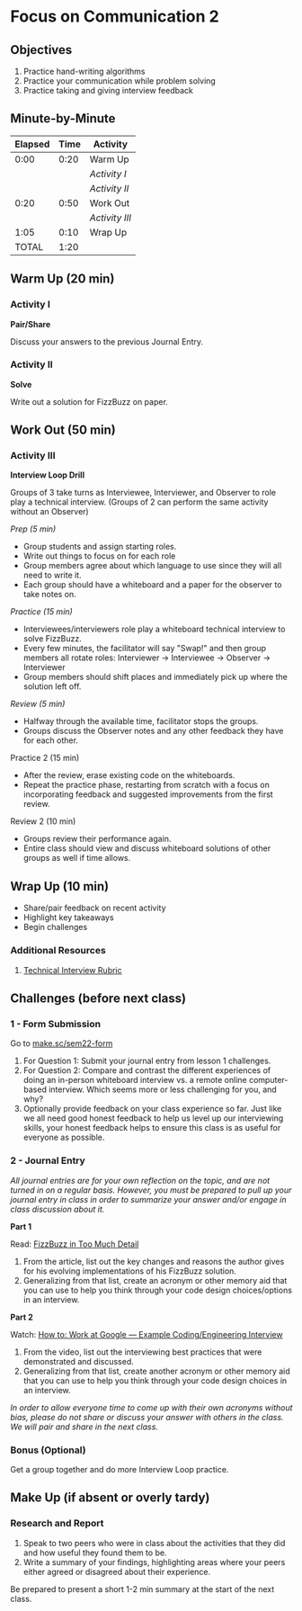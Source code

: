 # Focus on Communication 2

## Objectives

1. Practice hand-writing algorithms
2. Practice your communication while problem solving
3. Practice taking and giving interview feedback

## Minute-by-Minute

| **Elapsed** | **Time**  | **Activity**    |
| ----------- | --------- | -------------   |
| 0:00        | 0:20      | Warm Up         |
|             |           | _Activity I_    |
|             |           | _Activity II_   |
| 0:20        | 0:50      | Work Out        |
|             |           | _Activity III_  |
| 1:05        | 0:10      | Wrap Up         |
| TOTAL       | 1:20      |                 |

## Warm Up (20 min)

### Activity I

**Pair/Share**

Discuss your answers to the previous Journal Entry.

### Activity II

**Solve**

Write out a solution for FizzBuzz on paper.

## Work Out (50 min)

### Activity III

**Interview Loop Drill**

Groups of 3 take turns as Interviewee, Interviewer, and Observer to role play a technical interview. (Groups of 2 can perform the same activity without an Observer)

_Prep (5 min)_

- Group students and assign starting roles.
- Write out things to focus on for each role
- Group members agree about which language to use since they will all need to write it.
- Each group should have a whiteboard and a paper for the observer to take notes on.

_Practice (15 min)_

- Interviewees/interviewers role play a whiteboard technical interview to solve FizzBuzz.
- Every few minutes, the facilitator will say "Swap!" and then group members all rotate roles: Interviewer -> Interviewee -> Observer -> Interviewer
- Group members should shift places and immediately pick up where the solution left off.

_Review (5 min)_

- Halfway through the available time, facilitator stops the groups.
- Groups discuss the Observer notes and any other feedback they have for each other.

Practice 2 (15 min)

- After the review, erase existing code on the whiteboards.
- Repeat the practice phase, restarting from scratch with a focus on incorporating feedback and suggested improvements from the first review.

Review 2 (10 min)

- Groups review their performance again.
- Entire class should view and discuss whiteboard solutions of other groups as well if time allows.

## Wrap Up (10 min)

- Share/pair feedback on recent activity
- Highlight key takeaways
- Begin challenges

### Additional Resources

1. [Technical Interview Rubric](http://make.sc/technical-interview-rubric)

## Challenges (before next class)

### 1 - Form Submission
Go to [make.sc/sem22-form](make.sc/sem22-form)

1. For Question 1: Submit your journal entry from lesson 1 challenges.
2. For Question 2: Compare and contrast the different experiences of doing an in-person whiteboard interview vs. a remote online computer-based interview. Which seems more or less challenging for you, and why?
3. Optionally provide feedback on your class experience so far. Just like we all need good honest feedback to help us level up our interviewing skills, your honest feedback helps to ensure this class is as useful for everyone as possible.

### 2 - Journal Entry

_All journal entries are for your own reflection on the topic, and are not turned in on a regular basis. However, you must be prepared to pull up your journal entry in class in order to summarize your answer and/or engage in class discussion about it._

**Part 1**

Read: [FizzBuzz in Too Much Detail](https://www.tomdalling.com/blog/software-design/fizzbuzz-in-too-much-detail/)

1. From the article, list out the key changes and reasons the author gives for his evolving implementations of his FizzBuzz solution.
2. Generalizing from that list, create an acronym or other memory aid that you can use to help you think through your code design choices/options in an interview.

**Part 2**

Watch: [How to: Work at Google — Example Coding/Engineering Interview](https://www.youtube.com/watch?v=XKu_SEDAykw)

1. From the video, list out the interviewing best practices that were demonstrated and discussed.
2. Generalizing from that list, create another acronym or other memory aid that you can use to help you think through your code design choices in an interview.

_In order to allow everyone time to come up with their own acronyms without bias, please do not share or discuss your answer with others in the class. We will pair and share in the next class._

### Bonus (Optional)

Get a group together and do more Interview Loop practice.

## Make Up (if absent or overly tardy)

### Research and Report

1. Speak to two peers who were in class about the activities that they did and how useful they found them to be.
2. Write a summary of your findings, highlighting areas where your peers either agreed or disagreed about their experience.

Be prepared to present a short 1-2 min summary at the start of the next class.

